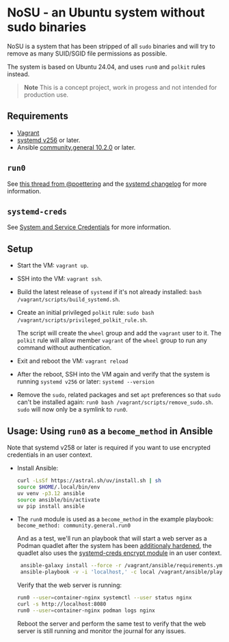 # NoSU - an Ubuntu system without sudo binaries

NoSU is a system that has been stripped of all `sudo` binaries and will try to
remove as many SUID/SGID file permissions as possible.

The system is based on Ubuntu 24.04, and uses `run0` and `polkit` rules instead.

> **Note**
> This is a concept project, work in progess and not intended for production use.

## Requirements

- [Vagrant](https://www.vagrantup.com/)
- [systemd v256](https://github.com/systemd/systemd) or later.
- Ansible [community.general 10.2.0](https://github.com/ansible-collections/community.general)
  or later.

## `run0`

See [this thread from @poettering](https://mastodon.social/@pid_eins/112353324518585654)
and the [systemd changelog](https://github.com/systemd/systemd/releases/)
for more information.

## `systemd-creds`

See [System and Service Credentials](https://systemd.io/CREDENTIALS/) for more
information.

## Setup

- Start the VM: `vagrant up`.
- SSH into the VM: `vagrant ssh`.
- Build the latest release of `systemd` if it's not already installed:
  `bash /vagrant/scripts/build_systemd.sh`.
- Create an initial privileged `polkit` rule:
  `sudo bash /vagrant/scripts/privileged_polkit_rule.sh`.

  The script will create the `wheel` group and add the `vagrant` user to it.
  The `polkit` rule will allow member `vagrant` of the `wheel` group to run any command
  without authentication.

- Exit and reboot the VM: `vagrant reload`
- After the reboot, SSH into the VM again and verify that the system is running
  `systemd v256` or later: `systemd --version`
- Remove the `sudo`, related packages and set `apt` preferences so that `sudo`
  can't be installed again: `run0 bash /vagrant/scripts/remove_sudo.sh`.
  `sudo` will now only be a symlink to `run0`.

## Usage: Using `run0` as a `become_method` in Ansible

Note that systemd v258 or later is required if you want to use encrypted
credentials in an user context.

- Install Ansible:

  ```sh
  curl -LsSf https://astral.sh/uv/install.sh | sh
  source $HOME/.local/bin/env
  uv venv -p3.12 ansible
  source ansible/bin/activate
  uv pip install ansible
  ```

- The `run0` module is used as a `become_method` in the example playbook:
  `become_method: community.general.run0`

  And as a test, we'll run an playbook that will start a web server as a
  Podman quadlet after the system has been [additionaly hardened](https://github.com/konstruktoid/ansible-role-hardening),
  the quadlet also uses the [systemd-creds encrypt module](https://docs.ansible.com/ansible/latest/collections/community/general/systemd_creds_encrypt_module.html)
  in an user context.

  ```sh
   ansible-galaxy install --force -r /vagrant/ansible/requirements.yml
   ansible-playbook -v -i 'localhost,' -c local /vagrant/ansible/playbook.yml
  ```

  Verify that the web server is running:

  ```sh
  run0 --user=container-nginx systemctl --user status nginx
  curl -s http://localhost:8080
  run0 --user=container-nginx podman logs nginx
  ```

  Reboot the server and perform the same test to verify that the web server is
  still running and monitor the journal for any issues.
